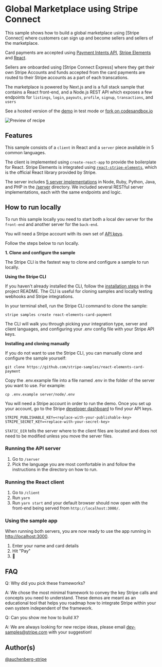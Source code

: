 # Global Marketplace using Stripe Connect

This sample shows how to build a global marketplace using [Stripe Connect] where customers can sign up and become sellers and sellers of the marketplace. 

Card payments are accepted using [Payment Intents API](https://stripe.com/docs/payments/payment-intents), [Stripe Elements](https://stripe.com/payments/elements) and [React](https://reactjs.org/).

Sellers are onboarded using [Stripe Connect Express] where they get their own Stripe Accounts and funds accepted from the card payments are routed to their Stripe accounts as a part of each transcations.

The marketplace is powered by Next.js and is a full stack sample that contains a React front-end, and a Node.js REST API which exposes a few endpoints for `listings`, `login`, `payouts`, `profile`, `signup`, `transactions`, and `users`

See a hosted version of the [demo](https://ob4td.sse.codesandbox.io/ ) in test mode or [fork on codesandbox.io](https://github.com/auchenberg-stripe/stripe-sample-global-marketplace/tree/master/client)

<img src="./demo.png" alt="Preview of recipe" align="center">

## Features

This sample consists of a `client` in React and a `server` piece available in 5 common languages.

The client is implemented using `create-react-app` to provide the boilerplate for React. Stripe Elements is integrated using [`react-stripe-elements`](https://github.com/stripe/react-stripe-elements), which is the official React library provided by Stripe.

The server includes [5 server implementations](server/README.md) in Node, Ruby, Python, Java, and PHP in the [/server](/server) directory. We included several RESTful server implementations, each with the same endpoints and logic.

## How to run locally

To run this sample locally you need to start both a local dev server for the `front-end` and another server for the `back-end`.

You will need a Stripe account with its own set of [API keys](https://stripe.com/docs/development#api-keys).

Follow the steps below to run locally.

**1. Clone and configure the sample**

The Stripe CLI is the fastest way to clone and configure a sample to run locally. 

**Using the Stripe CLI**

If you haven't already installed the CLI, follow the [installation steps](https://github.com/stripe/stripe-cli#installation) in the project README. The CLI is useful for cloning samples and locally testing webhooks and Stripe integrations.

In your terminal shell, run the Stripe CLI command to clone the sample:

```
stripe samples create react-elements-card-payment
```

The CLI will walk you through picking your integration type, server and client languages, and configuring your .env config file with your Stripe API keys.

**Installing and cloning manually**

If you do not want to use the Stripe CLI, you can manually clone and configure the sample yourself:

```
git clone https://github.com/stripe-samples/react-elements-card-payment
```

Copy the .env.example file into a file named .env in the folder of the server you want to use. For example:

```
cp .env.example server/node/.env
```

You will need a Stripe account in order to run the demo. Once you set up your account, go to the Stripe [developer dashboard](https://stripe.com/docs/development#api-keys) to find your API keys.

```
STRIPE_PUBLISHABLE_KEY=<replace-with-your-publishable-key>
STRIPE_SECRET_KEY=<replace-with-your-secret-key>
```

`STATIC_DIR` tells the server where to the client files are located and does not need to be modified unless you move the server files.


### Running the API server

1. Go to `/server`
1. Pick the language you are most comfortable in and follow the instructions in the directory on how to run.

### Running the React client

1. Go to `/client`
1. Run `yarn`
1. Run `yarn start` and your default browser should now open with the front-end being served from `http://localhost:3000/`.

### Using the sample app

When running both servers, you are now ready to use the app running in [http://localhost:3000](http://localhost:3000).

1. Enter your name and card details
1. Hit "Pay"
1. 🎉

## FAQ

Q: Why did you pick these frameworks?

A: We chose the most minimal framework to convey the key Stripe calls and concepts you need to understand. These demos are meant as an educational tool that helps you roadmap how to integrate Stripe within your own system independent of the framework.

Q: Can you show me how to build X?

A: We are always looking for new recipe ideas, please email dev-samples@stripe.com with your suggestion!

## Author(s)

[@auchenberg-stripe](https://twitter.com/auchenberg)

